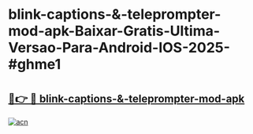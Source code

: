 # blink-captions-&-teleprompter-mod-apk-Baixar-Gratis-Ultima-Versao-Para-Android-IOS-2025-#ghme1

# <h2><a href="https://ainizakaria.my?title=blink-captions-&-teleprompter-mod-apk&ref=22M">🔗👉 🔴 blink-captions-&-teleprompter-mod-apk</a></h2>

[![acn](https://github.com/user-attachments/assets/0f9c940e-d8b0-45ae-aac7-cd30a18b3e1c)](https://ainizakaria.my?title=blink-captions-&-teleprompter-mod-apk&ref=22M)


